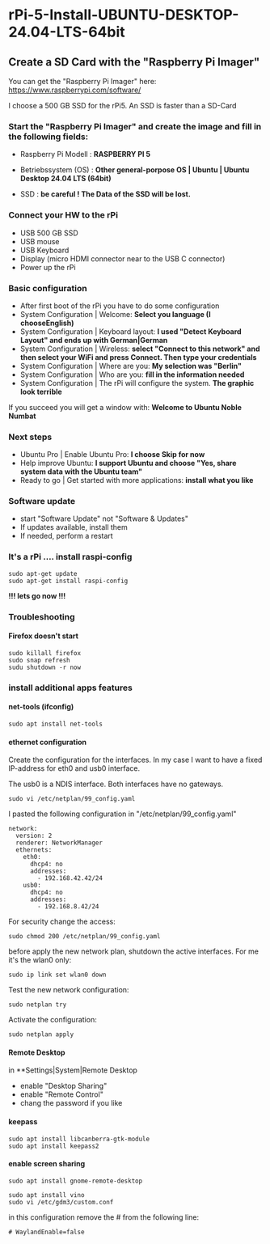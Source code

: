 # rPi-5-Install-UBUNTU-DESKTOP-24.04-LTS-64bit
## Create a SD Card with the "Raspberry Pi Imager"
You can get the "Raspberry Pi Imager" here:
https://www.raspberrypi.com/software/

I choose a 500 GB SSD for the rPi5. An SSD is faster than a SD-Card

### Start the "Raspberry Pi Imager" and create the image and fill in the following fields:

- Raspberry Pi Modell : **RASPBERRY PI 5**

- Betriebssystem (OS) : **Other general-porpose OS | Ubuntu | Ubuntu Desktop 24.04 LTS (64bit)**

- SSD            : **be careful ! The Data of the SSD will be lost.**

### Connect your HW to the rPi

- USB 500 GB SSD
- USB mouse
- USB Keyboard
- Display (micro HDMI connector near to the USB C connector)
- Power up the rPi

### Basic configuration

- After first boot of the rPi you have to do some configuration
- System Configuration | Welcome: **Select you language (I chooseEnglish)**
- System Configuration | Keyboard layout: **I used "Detect Keyboard Layout" and ends up with German|German**
- System Configuration | Wireless: **select "Connect to this network" and then select your WiFi and press Connect. Then type your credentials**
- System Configuration | Where are you: **My selection was "Berlin"**
- System Configuration | Who are you: **fill in the information needed**
- System Configuration | The rPi will configure the system. **The graphic look terrible**

If you succeed you will get a window with: **Welcome to Ubuntu Noble Numbat**

### Next steps
- Ubuntu Pro | Enable Ubuntu Pro: **I choose Skip for now**
- Help improve Ubuntu: **I support Ubuntu and choose "Yes, share system data with the Ubuntu team"**
- Ready to go | Get started with more applications: **install what you like**

### Software update
- start "Software Update" not "Software & Updates"
- If updates available, install them
- If needed, perform a restart

### It's a rPi .... install raspi-config
```
sudo apt-get update
sudo apt-get install raspi-config
```

**!!! lets go now !!!**

### Troubleshooting
#### Firefox doesn't start
```
sudo killall firefox
sudo snap refresh
sudu shutdown -r now
```
### install additional apps features
#### net-tools (ifconfig)
```
sudo apt install net-tools
```
#### ethernet configuration
Create the configuration for the interfaces. In my case I want to have a fixed IP-address for eth0 and usb0 interface.

The usb0 is a NDIS interface. Both interfaces have no gateways.
```
sudo vi /etc/netplan/99_config.yaml
```
I pasted the following configuration in "/etc/netplan/99_config.yaml"
```
network:
  version: 2
  renderer: NetworkManager
  ethernets:
    eth0:
      dhcp4: no
      addresses:
        - 192.168.42.42/24
    usb0:
      dhcp4: no
      addresses:
        - 192.168.8.42/24

```
For security change the access:
```
sudo chmod 200 /etc/netplan/99_config.yaml
```
before apply the new network plan, shutdown the active interfaces.
For me it's the wlan0 only:
```
sudo ip link set wlan0 down
```
Test the new network configuration:
```
sudo netplan try
```
Activate the configuration:
```
sudo netplan apply
```
#### Remote Desktop
in **Settings|System|Remote Desktop
- enable "Desktop Sharing"
- enable "Remote Control"
- chang the password if you like
#### keepass
```
sudo apt install libcanberra-gtk-module
sudo apt install keepass2
```
#### enable screen sharing
```
sudo apt install gnome-remote-desktop 

sudo apt install vino
sudo vi /etc/gdm3/custom.conf
```
in this configuration remove the # from the following line:
```
# WaylandEnable=false
```







